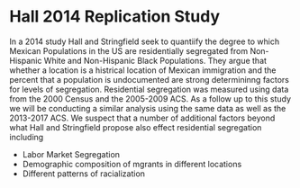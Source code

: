 # Hall 2014 Replication Study  
In a 2014 study Hall and Stringfield seek to quantiify the degree to which Mexican Populations in the US are residentially segregated from Non-Hispanic White and Non-Hispanic Black Populations. They argue that whether a location is a histrical location of Mexican immigration and the percent that a population is undocumented are strong determininng factors for levels of segregation. Residential segregation was measured using data from the 2000 Census and the 2005-2009 ACS. As a follow up to this study we will be conducting a similar analysis using the same data as well as the 2013-2017 ACS. We suspect that a number of additional factors beyond what Hall and Stringfield propose also effect residential segregation including  
- Labor Market Segregation  
- Demographic composition of mgrants in different locations  
- Different patterns of racialization  
